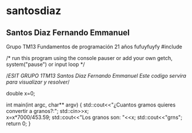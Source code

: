 # santosdiaz
## Santos Diaz Fernando Emmanuel #
Grupo TM13
Fundamentos de programación
21 años
fufuyfuyfy
#include <iostream>

/* run this program using the console pauser or add your own getch, system("pause") or input loop */

/*ESIT
GRUPO 1TM13
Santos Diaz Fernando Emmanuel
Este codigo servira para visualizar y resolver*/

double x=0;

int main(int argc, char** argv) {
	std::cout<<"¿Cuantos gramos quieres convertir a granos?:";
	std::cin>>x;	
	x=x*7000/453.59;
	std::cout<<"Los granos son:  "<<x;
	std::cout<<"grns";
	return 0;
}
